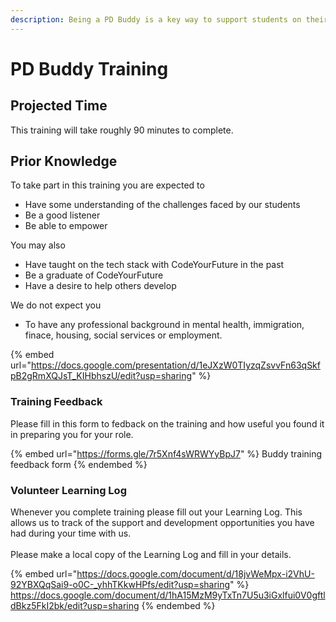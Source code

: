 ```yaml
---
description: Being a PD Buddy is a key way to support students on their learning journey.
---
```


# PD Buddy Training

## Projected Time

This training will take roughly 90 minutes to complete.

## Prior Knowledge

To take part in this training you are expected to&#x20;

* Have some understanding of the challenges faced by our students
* Be a good listener&#x20;
* Be able to empower&#x20;

You may also&#x20;

* Have taught on the tech stack with CodeYourFuture in the past
* Be a graduate of CodeYourFuture
* Have a desire to help others develop

We do not expect you

* To have any professional background in mental health, immigration, finace, housing, social services or employment.

{% embed url="https://docs.google.com/presentation/d/1eJXzW0TIyzqZsvvFn63qSkfpB2gRmXQJsT_KIHbhszU/edit?usp=sharing" %}

### Training Feedback

Please fill in this form to fedback on the training and how useful you found it in preparing you for your role.&#x20;

{% embed url="https://forms.gle/7r5Xnf4sWRWYyBpJ7" %}
Buddy training feedback form
{% endembed %}

### Volunteer Learning Log

Whenever you complete training please fill out your Learning Log. This allows us to track of the support and development opportunities you have had during your time with us. \
\
Please make a local copy of the Learning Log and fill in your details. &#x20;

{% embed url="https://docs.google.com/document/d/18jvWeMpx-i2VhU-92YBXQqSai9-o0C-_yhhTKkwHPfs/edit?usp=sharing" %}
https://docs.google.com/document/d/1hA15MzM9yTxTn7U5u3iGxlfui0V0gftldBkz5FkI2bk/edit?usp=sharing
{% endembed %}

